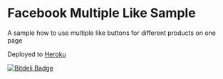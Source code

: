 Facebook Multiple Like Sample
=============================

A sample how to use multiple like buttons for different products on one page

Deployed to [Heroku](http://facebook-multiple-like.herokuapp.com)

[![Bitdeli Badge](https://d2weczhvl823v0.cloudfront.net/miry/ec2_ip_remapper/trend.png)](https://bitdeli.com/free "Bitdeli Badge")
